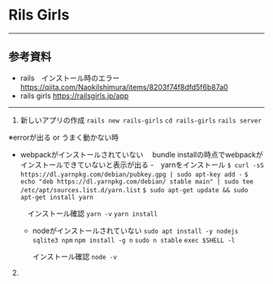 # Rils Girls
---
## 参考資料

- rails　インストール時のエラー
https://qiita.com/NaokiIshimura/items/8203f74f8dfd5f6b87a0
- rails girls
https://railsgirls.jp/app


---

1. 新しいアプリの作成
`rails new rails-girls`
`cd rails-girls`
`rails server`

※errorが出る or うまく動かない時

- webpackがインストールされていない
　bundle installの時点でwebpackがインストールできていないと表示が出る
  -　yarnをインストール
    `$ curl -sS https://dl.yarnpkg.com/debian/pubkey.gpg | sudo apt-key add -`
    `$ echo "deb https://dl.yarnpkg.com/debian/ stable main" | sudo tee /etc/apt/sources.list.d/yarn.list`
    `$ sudo apt-get update && sudo apt-get install yarn`

  　インストール確認
    `yarn -v`
    `yarn install`

  - nodeがインストールされていない
    `sudo apt install -y nodejs sqlite3 npm`
    `npm install -g n`
    `sudo n stable`
    `exec $SHELL -l`

    インストール確認
    `node -v`

2. 